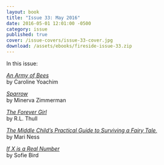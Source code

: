 ```yaml
---
layout: book
title: "Issue 33: May 2016"
date: 2016-05-01 12:01:00 -0500
category: issue
published: true
cover: /issue-covers/issue-33-cover.jpg
download: /assets/ebooks/fireside-issue-33.zip
---
```


In this issue:

[*An Army of Bees*](/issue33/chapter/an-army-of-bees/)<br/>
by Caroline Yoachim

[*Sparrow*](/issue33/chapter/sparrow/)<br/>
by Minerva Zimmerman

[*The Forever Girl*](/issue33/chapter/the-forever-girl/)<br/>
by R.L. Thull

[*The Middle Child’s Practical Guide to Surviving a Fairy Tale,*](/issue33/chapter/the-middle-childs-practical-guide-to-surviving-a-fairy-tale/)<br/>
by Mari Ness

[*If X is a Real Number*](/issue33/chapter/if-x-is-a-real-number/)<br/>
by Sofie Bird
